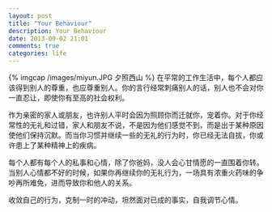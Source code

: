 ```yaml
---
layout: post
title: "Your Behaviour"
description: Your Behaviour
date: 2013-09-02 21:01
comments: true
categories: life 
---
```

{% imgcap /images/miyun.JPG 夕照西山 %}
在平常的工作生活中，每个人都应该得到别人的尊重，也应尊重别人。你的言行经常刺痛别人的话，别人也不会对你一直忍让，即使你有至高的社会权利。  
  
作为亲密的家人或朋友，也许别人平时会因为照顾你而迁就你，宠着你。对于你经常性的无礼和过错，家人和朋友不说，不是因为他们感觉不到，而是出于某种原因使他们保持沉默。而当你习惯并继续一些的无礼的行为时，你已经无法自拔，你或许患上了某种精神上的疾病。  
  
每个人都有每个人的私事和心情，除了你爸妈，没人会心甘情愿的一直围着你转。当别人心情都不好的时候，如果你再继续你的无礼行为，一场具有浓重火药味的争吵再所难免，进而导致你和他人的关系。  
  
收敛自己的行为，克制一时的冲动，坦然面对已成的事实，自我调节心情。